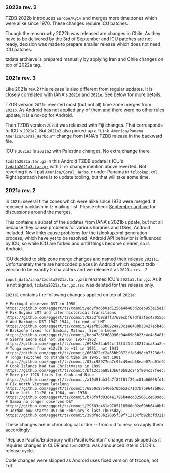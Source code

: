 ### 2022a rev. 2

TZDB 2022b introduces `Europe/Kyiv` and merges more time zones which were
alike since 1970. These changes require ICU patches.

Though the reason why 2022b was released are changes in Chile. As they have
to be delivered by the 3rd of September and ICU patches are not ready,
decision was made to prepare smaller release which does not need ICU patches.

tzdata archieve is prepared manually by applying Iran and Chile changes on
top of 2022a tag.


### 2021a rev. 3

Like 2021a rev.2 this release is also different from regular updates. It is
closely correlated with IANA's `2021d` and `2021e`. See below for more details.

TZDB version `2021c` reverted most (but not all) time zone merges from `2021b`.
As Android has not applied any of them and there were no other rules update,
it is a no-op for Android.

Then TZDB version `2021d` was released with Fiji changes. That corresponds to
ICU's `2021a2`. But `2021a2` also picked up a
`"Link America/Panama America/Coral_Harbour"` change from IANA's TZDB release
in the backward file.

ICU's `2021a3` is `2021a2` with Palestine changes. No extra change there.

`tzdata2021a.tar.gz` in this Android TZDB update is ICU's [`tzdata2021a3.tar.gz`](https://github.com/unicode-org/icu-data/blob/d90a4eed92e3c5221c4dc1977bfdb7c072a8bb3d/tzdata/tzdata_patch/tzdata2021a3.tar.gz)
with `Link` change mention above reverted. Not reverting it will put
`America/Coral_Harbour` under Panama in `tzlookup.xml`. Right approach here
is to update tooling, but that will take some time.


### 2021a rev. 2

In `2021b` several time zones which were alike since 1970 were merged. It
received backlash in tz mailing-list. Please check
[September archive](https://mm.icann.org/pipermail/tz/2021-September/thread.html)
for discussions around the merges.

This contains a subset of the updates from IANA's 2021b update, but not all
because they cause problems for various libraries and OSes, Android included.
New links cause problems for the tzlookup.xml generation process, which have
yet to be resolved. Android API behavior is influenced by ICU, so while ICU
are forked and until things become clearer, so is Android.

ICU decided to skip zone merge changes and named their release `2021a1`.
Unfortunately there are hardcoded places in Android which expect tzdb version
to be exactly 5 characters and we release it as `2021a rev. 2`.

`input_data/iana/tzdata2021a.tar.gz` is renamed ICU's `2021a1.tar.gz`. As it
is not signed, `tzdata2021a.tar.gz.asc` was deleted for this release only.

`2021a1` contains the following changes applied on top of `2021a`:
```
# Portugal observed DST in 1950
https://github.com/eggert/tz/commit/ed2f9d6b01d1256a4d463d2ceb953e15e1673d72
# Fix Guyana LMT and later historical transitions
https://github.com/eggert/tz/commit/0252f09cdff3769ecbf6adfdaf6c47055bbfb74b
# Add Barbados DST 1942-1944, fix end of LMT
https://github.com/eggert/tz/commit/42efb563b8224a20c1a6480b38427e5b4634da36
# Backzone fixes for Gambia, Malawi, Sierra Leone
https://github.com/eggert/tz/commit/bdb47c5fd68996c04a69d6b23c4c4a5a81df5c95
# Sierra Leone did not use DST 1957-1962
https://github.com/eggert/tz/commit/6982e34ab92cf13f3f3fb20212aca8aa2e4f0aae
# Tonga moved from +12:20 to +13 in 1961, not 1941
https://github.com/eggert/tz/commit/666022ef2a65bb9872ffa6d98cb73236c5f6daa0
# Tonga switched to standard time in 1945, not 1901
https://github.com/eggert/tz/commit/03cc98977ea7c93c49ecb58eae07cd01e9034bfd
# Cook Islands had two Christmases in 1899
https://github.com/eggert/tz/commit/bf12c3ba8513b640b83c245f804c37feeccb862b
# More pre-1978 fixes for Cook and Niue
https://github.com/eggert/tz/commit/a10451bb3fa7f84181f29ac81b06008fd1d81249
# Fix north Vietnam lat+long
https://github.com/eggert/tz/commit/6860c875400b70be52c71d7b7b9642b8667a8112
# Niue left -11:20 in 1964, not 1978
https://github.com/eggert/tz/commit/b73f9fd0364e1795b40cd325661ce609d6126377
# Samoa no longer observes DST
https://github.com/eggert/tz/commit/29583c461a9705118560e02e69bb64a0bf2fce0c
# Jordan now starts DST on February’s last Thursday.
https://github.com/eggert/tz/commit/39df8c8b22605f59f71213cfb92b3fd321e31d3c
```

These changes are in chronological order -- from old to new, so apply them
accordingly.

"Replace Pacific/Enderbury with Pacific/Kanton" change was skipped as it
requires changes in CLDR and `tzdb2021b` was announced late in CLDR's release
cycle.

Code changes were skipped as Android uses fixed version of tzcode, not ToT.

